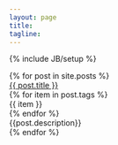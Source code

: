 ```yaml
---
layout: page
title: 
tagline: 
---
```

{% include JB/setup %}

<div class="blog-outline">
	{% for post in site.posts %}
	<div class="post-outline">
		<div class="post-header">
			<a href="{{ post.url }}">{{ post.title }}</a>
		</div>
		{% for item in post.tags %}
		<div class="tags">
			<div class="tag-element">{{ item }}</div>
		</div>
		{% endfor %}
		<div class="post-description">{{post.description}}</div>
	</div>
	{% endfor %}
</div>